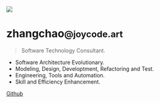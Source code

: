 <!-- _coverpage.md -->

![](./photos/circle.png)

# zhangchao<small>@joycode.art</small>

> Software Technology Consultant.

- Software Architecture Evolutionary.
- Modeling, Design, Developtment, Refactoring and Test.
- Engineering, Tools and Automation.
- Skill and Efficiency Enhancement.

[Github](https://github.com/xiaolang315)